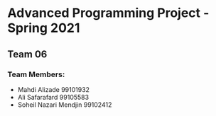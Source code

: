 # Advanced Programming Project - Spring 2021
## Team 06

### Team Members:
- Mahdi Alizade 99101932
- Ali Safarafard 99105583
- Soheil Nazari Mendjin 99102412
